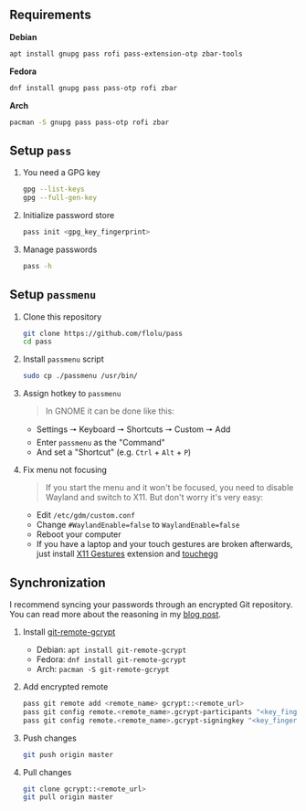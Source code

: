 <!-- TODO preview GIF -->

## Requirements

**Debian**

```bash
apt install gnupg pass rofi pass-extension-otp zbar-tools
```

**Fedora**

```bash
dnf install gnupg pass pass-otp rofi zbar
```

**Arch**

```bash
pacman -S gnupg pass pass-otp rofi zbar
```

## Setup `pass`

1. You need a GPG key

   ```bash
   gpg --list-keys
   gpg --full-gen-key
   ```

2. Initialize password store

   ```bash
   pass init <gpg_key_fingerprint>
   ```

3. Manage passwords

   ```bash
   pass -h
   ```

## Setup `passmenu`

1. Clone this repository

   ```bash
   git clone https://github.com/flolu/pass
   cd pass
   ```

2. Install `passmenu` script

   ```bash
   sudo cp ./passmenu /usr/bin/
   ```

3. Assign hotkey to `passmenu`

   > In GNOME it can be done like this:

   - Settings 🠖 Keyboard 🠖 Shortcuts 🠖 Custom 🠖 Add
   - Enter `passmenu` as the "Command"
   - And set a "Shortcut" (e.g. `Ctrl` + `Alt` + `P`)

4. Fix menu not focusing

   > If you start the menu and it won't be focused, you need to disable Wayland and switch to X11. But don't worry it's very easy:

   - Edit `/etc/gdm/custom.conf`
   - Change `#WaylandEnable=false` to `WaylandEnable=false`
   - Reboot your computer
   - If you have a laptop and your touch gestures are broken afterwards, just install [X11 Gestures](https://extensions.gnome.org/extension/4033/x11-gestures) extension and [touchegg](https://github.com/JoseExposito/touchegg#installation)

## Synchronization

I recommend syncing your passwords through an encrypted Git repository. You can read more about the reasoning in my [blog post](https://flolu.de/blog/linux-password-manager-and-sync).

1. Install [git-remote-gcrypt](https://spwhitton.name/tech/code/git-remote-gcrypt)

   - Debian: `apt install git-remote-gcrypt`
   - Fedora: `dnf install git-remote-gcrypt`
   - Arch: `pacman -S git-remote-gcrypt`

2. Add encrypted remote

   ```bash
   pass git remote add <remote_name> gcrypt::<remote_url>
   pass git config remote.<remote_name>.gcrypt-participants "<key_fingerprint>"
   pass git config remote.<remote_name>.gcrypt-signingkey "<key_fingerprint>"
   ```

3. Push changes

   ```bash
   git push origin master
   ```

4. Pull changes

   ```bash
   git clone gcrypt::<remote_url>
   git pull origin master
   ```
